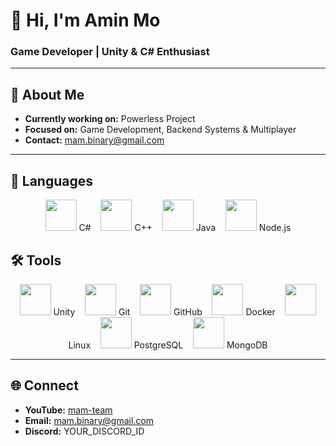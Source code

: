 # 👋 Hi, I'm Amin Mo
### Game Developer | Unity & C# Enthusiast

---

## 🚀 About Me
- **Currently working on:** Powerless Project  
- **Focused on:** Game Development, Backend Systems & Multiplayer  
- **Contact:** mam.binary@gmail.com

---

## 📝 Languages
<p align="center">
  <img src="https://skillicons.dev/icons?i=cs" height="50"/> C# &nbsp;&nbsp;
  <img src="https://skillicons.dev/icons?i=cpp" height="50"/> C++ &nbsp;&nbsp;
  <img src="https://skillicons.dev/icons?i=java" height="50"/> Java &nbsp;&nbsp;
  <img src="https://skillicons.dev/icons?i=nodejs" height="50"/> Node.js
</p>

## 🛠️ Tools
<p align="center">
  <img src="https://skillicons.dev/icons?i=unity" height="50"/> Unity &nbsp;&nbsp;
  <img src="https://skillicons.dev/icons?i=git" height="50"/> Git &nbsp;&nbsp;
  <img src="https://skillicons.dev/icons?i=github" height="50"/> GitHub &nbsp;&nbsp;
  <img src="https://skillicons.dev/icons?i=docker" height="50"/> Docker &nbsp;&nbsp;
  <img src="https://skillicons.dev/icons?i=linux" height="50"/> Linux &nbsp;&nbsp;
  <img src="https://skillicons.dev/icons?i=postgres" height="50"/> PostgreSQL &nbsp;&nbsp;
  <img src="https://skillicons.dev/icons?i=mongodb" height="50"/> MongoDB
</p>

---

## 🌐 Connect
- **YouTube:** [mam-team](https://www.youtube.com/c/mam-team)  
- **Email:** mam.binary@gmail.com  
- **Discord:** YOUR_DISCORD_ID
